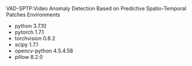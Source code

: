 
VAD-SPTP:Video Anomaly Detection Based on Predictive Spatio-Temporal Patches
Environments
- python 3.7.10
- pytorch 1.7.1
- torchvision 0.8.2
- scipy 1.7.1
- opencv-python 4.5.4.58
- pillow 8.2.0
